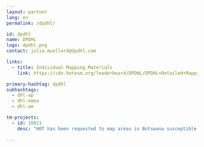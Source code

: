 ```yaml
---
layout: partner
lang: en
permalink: /dpdhl/

id: dpdhl
name: DPDHL
logo: dpdhl.png
contact: julia.mueller4@dpdhl.com

links:
  - title: Individual Mapping Materials
    link: https://cdn.hotosm.org/leaderboard/DPDHL/DPDHL+Detailed+Mapping+how+to+guide.pdf

primary-hashtag: dpdhl
subhashtags:
  - dhl-ap
  - dhl-emea
  - dhl-am

tm-projects:
  - id: 10811
    desc: "HOT has been requested to map areas in Botswana susceptible to, or identified as impacted, by the COVID-19 outbreak. Please join our global effort to help control this disease by mapping on this project."
    
---
```

